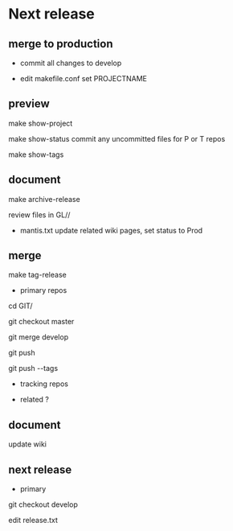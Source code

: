 # Next release

## merge to production

* commit all changes to develop

* edit makefile.conf
  set PROJECTNAME

## preview

make show-project

make show-status
  commit any uncommitted files for P or T repos

make show-tags

## document

make archive-release

review files in GL/<tag>/<version>

* mantis.txt
  update related wiki pages,
  set status to Prod

## merge

make tag-release

* primary repos

cd GIT/<REPO>

git checkout master

git merge develop

git push

git push --tags

* tracking repos

* related
?

## document

update wiki


## next release

* primary

git checkout develop

edit release.txt
